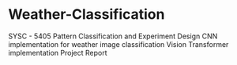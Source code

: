# Weather-Classification
SYSC - 5405 Pattern Classification and Experiment Design
CNN implementation for weather image classification
Vision Transformer implementation
Project Report

